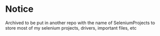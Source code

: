 # Notice
Archived to be put in another repo with the name of SeleniumProjects to store most of my selenium projects, drivers, important files, etc
